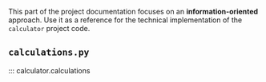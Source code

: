 This part of the project documentation focuses on
an **information-oriented** approach. Use it as a
reference for the technical implementation of the
`calculator` project code.

## `calculations.py`
::: calculator.calculations
